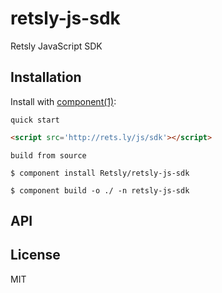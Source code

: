 
# retsly-js-sdk

  Retsly JavaScript SDK

## Installation

  Install with [component(1)](https://github.com/component/component):

  `quick start`

  ```html
<script src='http://rets.ly/js/sdk'></script>
  ```

  `build from source`

  `$ component install Retsly/retsly-js-sdk`

  `$ component build -o ./ -n retsly-js-sdk`

## API



## License

  MIT
